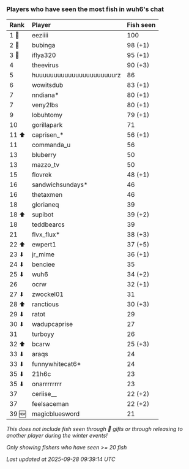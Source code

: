 ### Players who have seen the most fish in wuh6's chat

| Rank  | Player                    | Fish seen |
|:------|:--------------------------|:----------|
| 1 🥇  | eeziiii                   | 100       |
| 2 🥈  | bubinga                   | 98 (+1)   |
| 3 🥉  | iflya320                  | 95 (+1)   |
| 4     | theevirus                 | 90 (+3)   |
| 5     | huuuuuuuuuuuuuuuuuuuuuurz | 86        |
| 6     | wowitsdub                 | 83 (+1)   |
| 7     | nndiana*                  | 80 (+1)   |
| 7     | veny2lbs                  | 80 (+1)   |
| 9     | lobuhtomy                 | 79 (+1)   |
| 10    | gorillapark               | 71        |
| 11 ⬆  | caprisen_*                | 56 (+1)   |
| 11    | commanda_u                | 56        |
| 13    | bluberry                  | 50        |
| 13    | mazzo_tv                  | 50        |
| 15    | flovrek                   | 48 (+1)   |
| 16    | sandwichsundays*          | 46        |
| 16    | thetaxmen                 | 46        |
| 18    | glorianeq                 | 39        |
| 18 ⬆  | supibot                   | 39 (+2)   |
| 18    | teddbearcs                | 39        |
| 21    | flvx_flux*                | 38 (+3)   |
| 22 ⬆  | ewpert1                   | 37 (+5)   |
| 23 ⬇  | jr_mime                   | 36 (+1)   |
| 24 ⬇  | benciee                   | 35        |
| 25 ⬇  | wuh6                      | 34 (+2)   |
| 26    | ocrw                      | 32 (+1)   |
| 27 ⬇  | zwockel01                 | 31        |
| 28 ⬆  | ranctious                 | 30 (+3)   |
| 29 ⬇  | ratot                     | 29        |
| 30 ⬇  | wadupcaprise              | 27        |
| 31    | turboyy                   | 26        |
| 32 ⬆  | bcarw                     | 25 (+3)   |
| 33 ⬇  | araqs                     | 24        |
| 33 ⬇  | funnywhitecat6*           | 24        |
| 35 ⬇  | 21h6c                     | 23        |
| 35 ⬇  | onarrrrrrrr               | 23        |
| 37    | ceriise__                 | 22 (+2)   |
| 37    | feelsaceman               | 22 (+2)   |
| 39 🆕 | magicbluesword            | 21        |

_This does not include fish seen through 🎁 gifts or through releasing to another player during the winter events!_

_Only showing fishers who have seen >= 20 fish_

_Last updated at 2025-09-28 09:39:14 UTC_